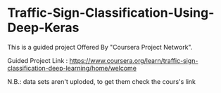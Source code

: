 # Traffic-Sign-Classification-Using-Deep-Keras
This is a guided project Offered By "Coursera Project Network".

Guided Project Link : https://www.coursera.org/learn/traffic-sign-classification-deep-learning/home/welcome

N.B.: data sets aren't uploded, to get them check the cours's link
